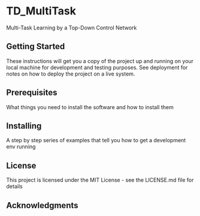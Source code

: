 # TD_MultiTask
Multi-Task Learning by a Top-Down Control Network

## Getting Started
These instructions will get you a copy of the project up and running on your local machine for development and testing purposes. See deployment for notes on how to deploy the project on a live system.

## Prerequisites
What things you need to install the software and how to install them

## Installing
A step by step series of examples that tell you how to get a development env running

## License
This project is licensed under the MIT License - see the LICENSE.md file for details

## Acknowledgments
